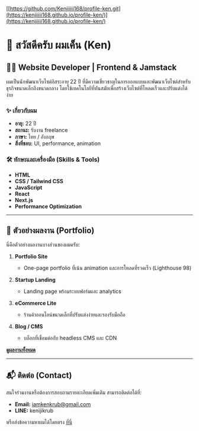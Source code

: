 [[https://github.com/Kenjiiiii168/profile-ken.git](https://kenjiiiii168.github.io/profile-ken/)](https://kenjiiiii168.github.io/profile-ken/)
# 👋 สวัสดีครับ ผมเค็น (Ken)

## 👨‍💻 Website Developer | Frontend & Jamstack

ผมเป็นนักพัฒนาเว็บไซต์อิสระอายุ 22 ปี ที่มีความเชี่ยวชาญในการออกแบบและพัฒนาเว็บไซต์สำหรับธุรกิจขนาดเล็กถึงขนาดกลาง โดยใช้เทคโนโลยีที่ทันสมัยเพื่อสร้างเว็บไซต์ที่โหลดเร็วและปรับแต่งได้ง่าย

### ✨ เกี่ยวกับผม
- **อายุ:** 22 ปี
- **สถานะ:** รับงาน freelance
- **ภาษา:** ไทย / อังกฤษ
- **สิ่งที่ชอบ:** UI, performance, animation

### 🛠️ ทักษะและเครื่องมือ (Skills & Tools)
- **HTML**
- **CSS / Tailwind CSS**
- **JavaScript**
- **React**
- **Next.js**
- **Performance Optimization**

---

## 🚀 ตัวอย่างผลงาน (Portfolio)

นี่คือตัวอย่างผลงานบางส่วนของผมครับ:

1.  **Portfolio Site**
    -   One-page portfolio ที่เน้น animation และการโหลดที่รวดเร็ว (Lighthouse 98)

2.  **Startup Landing**
    -   Landing page พร้อมระบบฟอร์มและ analytics

3.  **eCommerce Lite**
    -   ร้านค้าออนไลน์ขนาดเล็กที่ปรับแต่งง่ายและรองรับมือถือ

4.  **Blog / CMS**
    -   บล็อกที่เชื่อมต่อกับ headless CMS และ CDN

**[ดูผลงานทั้งหมด](https://github.com/Kenjiiiii168)**

---

## 📬 ติดต่อ (Contact)

สนใจร่วมงานหรือต้องการสอบถามรายละเอียดเพิ่มเติม สามารถติดต่อได้ที่:
- **Email:** iamkenkrub@gmail.com
- **LINE:** kenijikrub

หรือส่งข้อความหาผมได้โดยตรง [ที่นี่](https://kenjiiiii168.github.io/Profile/#contact)
